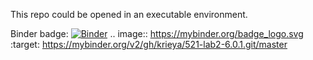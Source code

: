 This repo could be opened in an executable environment.

Binder badge:
[![Binder](https://mybinder.org/badge_logo.svg)](https://mybinder.org/v2/gh/krieya/521-lab2-6.0.1.git/master)
.. image:: https://mybinder.org/badge_logo.svg
 :target: https://mybinder.org/v2/gh/krieya/521-lab2-6.0.1.git/master
